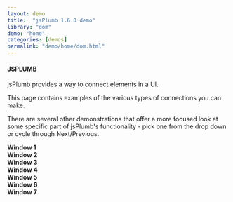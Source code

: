 ```yaml
---
layout: demo
title:  "jsPlumb 1.6.0 demo"
library: "dom"  
demo: "home"
categories: [demos]
permalink: "demo/home/dom.html"
---
```


<div class="explanation">
	<h4>JSPLUMB</h4>
	<p>jsPlumb provides a way to connect elements in a UI.</p>
	<p>This page contains examples of the various types of connections you can make.</p>
	<p>There are several other demonstrations that offer a more focused look at some specific part of jsPlumb's functionality - pick one from the drop down or cycle through Next/Previous.
	</p>
</div> 
<div class="demo kitchensink-demo" id="kitchensink-demo">
	<div class="component window" id="window1"><strong>Window 1</strong></div>
	<div class="component window" id="window2"><strong>Window 2</strong></div>
	<div class="component window" id="window3"><strong>Window 3</strong></div>
	<div class="component window" id="window4"><strong>Window 4</strong></div>
	<div class="component window" id="window5"><strong>Window 5</strong></div>
	<div class="component window" id="window6"><strong>Window 6</strong></div>
	<div class="component window" id="window7"><strong>Window 7</strong></div>                       
</div>

